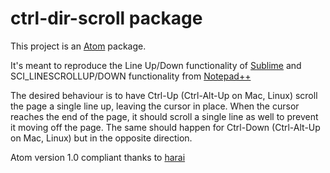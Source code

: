 # ctrl-dir-scroll package

This project is an [Atom](http://atom.io/) package.

It's meant to reproduce the Line Up/Down functionality of [Sublime](http://www.sublimetext.com/) and SCI_LINESCROLLUP/DOWN functionality from [Notepad++](http://notepad-plus-plus.org/)

The desired behaviour is to have Ctrl-Up (Ctrl-Alt-Up on Mac, Linux) scroll the page a single line up, leaving the cursor in place.
When the cursor reaches the end of the page, it should scroll a single line as well to prevent it moving off the page.
The same should happen for Ctrl-Down (Ctrl-Alt-Up on Mac, Linux) but in the opposite direction.

Atom version 1.0 compliant thanks to [harai](https://github.com/harai)
